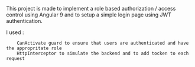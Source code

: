  This project is made to implement a role based authorization / access control using Angular 9 and to setup a simple login page using JWT authentication.

I used :
```
    CanActivate guard to ensure that users are authenticated and have the appropritate role
    HttpInterceptor to simulate the backend and to add tocken to each request
```
